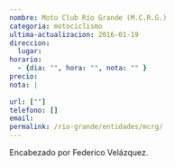 ```yaml
---
nombre: Moto Club Río Grande (M.C.R.G.)
categoria: motociclismo
ultima-actualizacion: 2016-01-19
direccion: 
  lugar: 
horario: 
  - {dia: "", hora: "", nota: "" }
precio: 
nota: | 
  
url: [""]
telefono: []
email: 
permalink: /rio-grande/entidades/mcrg/
---
```


Encabezado por Federico Velázquez.
